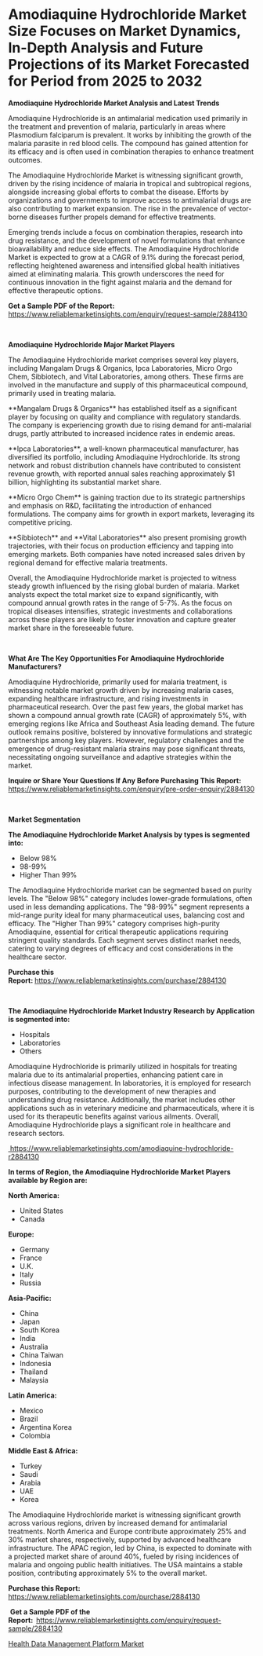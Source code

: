 <p><h1>Amodiaquine Hydrochloride Market Size Focuses on Market Dynamics, In-Depth Analysis and Future Projections of its Market Forecasted for Period from 2025 to 2032</h1></p><p><strong>Amodiaquine Hydrochloride Market Analysis and Latest Trends</strong></p>
<p><p>Amodiaquine Hydrochloride is an antimalarial medication used primarily in the treatment and prevention of malaria, particularly in areas where Plasmodium falciparum is prevalent. It works by inhibiting the growth of the malaria parasite in red blood cells. The compound has gained attention for its efficacy and is often used in combination therapies to enhance treatment outcomes.</p><p>The Amodiaquine Hydrochloride Market is witnessing significant growth, driven by the rising incidence of malaria in tropical and subtropical regions, alongside increasing global efforts to combat the disease. Efforts by organizations and governments to improve access to antimalarial drugs are also contributing to market expansion. The rise in the prevalence of vector-borne diseases further propels demand for effective treatments.</p><p>Emerging trends include a focus on combination therapies, research into drug resistance, and the development of novel formulations that enhance bioavailability and reduce side effects. The Amodiaquine Hydrochloride Market is expected to grow at a CAGR of 9.1% during the forecast period, reflecting heightened awareness and intensified global health initiatives aimed at eliminating malaria. This growth underscores the need for continuous innovation in the fight against malaria and the demand for effective therapeutic options.</p></p>
<p><strong>Get a Sample PDF of the Report:&nbsp;</strong> <a href="https://www.reliablemarketinsights.com/enquiry/request-sample/2884130?utm_campaign=3114&utm_medium=2&utm_source=Github&utm_content=ia&utm_term=13032025&utm_id=amodiaquine-hydrochloride">https://www.reliablemarketinsights.com/enquiry/request-sample/2884130</a></p>
<p>&nbsp;</p>
<p><strong>Amodiaquine Hydrochloride Major Market Players</strong></p>
<p><p>The Amodiaquine Hydrochloride market comprises several key players, including Mangalam Drugs & Organics, Ipca Laboratories, Micro Orgo Chem, Sibbiotech, and Vital Laboratories, among others. These firms are involved in the manufacture and supply of this pharmaceutical compound, primarily used in treating malaria.</p><p>**Mangalam Drugs & Organics** has established itself as a significant player by focusing on quality and compliance with regulatory standards. The company is experiencing growth due to rising demand for anti-malarial drugs, partly attributed to increased incidence rates in endemic areas. </p><p>**Ipca Laboratories**, a well-known pharmaceutical manufacturer, has diversified its portfolio, including Amodiaquine Hydrochloride. Its strong network and robust distribution channels have contributed to consistent revenue growth, with reported annual sales reaching approximately $1 billion, highlighting its substantial market share.</p><p>**Micro Orgo Chem** is gaining traction due to its strategic partnerships and emphasis on R&D, facilitating the introduction of enhanced formulations. The company aims for growth in export markets, leveraging its competitive pricing. </p><p>**Sibbiotech** and **Vital Laboratories** also present promising growth trajectories, with their focus on production efficiency and tapping into emerging markets. Both companies have noted increased sales driven by regional demand for effective malaria treatments.</p><p>Overall, the Amodiaquine Hydrochloride market is projected to witness steady growth influenced by the rising global burden of malaria. Market analysts expect the total market size to expand significantly, with compound annual growth rates in the range of 5-7%. As the focus on tropical diseases intensifies, strategic investments and collaborations across these players are likely to foster innovation and capture greater market share in the foreseeable future.</p></p>
<p>&nbsp;</p>
<p><strong>What Are The Key Opportunities For Amodiaquine Hydrochloride Manufacturers?</strong></p>
<p><p>Amodiaquine Hydrochloride, primarily used for malaria treatment, is witnessing notable market growth driven by increasing malaria cases, expanding healthcare infrastructure, and rising investments in pharmaceutical research. Over the past few years, the global market has shown a compound annual growth rate (CAGR) of approximately 5%, with emerging regions like Africa and Southeast Asia leading demand. The future outlook remains positive, bolstered by innovative formulations and strategic partnerships among key players. However, regulatory challenges and the emergence of drug-resistant malaria strains may pose significant threats, necessitating ongoing surveillance and adaptive strategies within the market.</p></p>
<p><strong>Inquire or Share Your Questions If Any Before Purchasing This Report:</strong> <a href="https://www.reliablemarketinsights.com/enquiry/pre-order-enquiry/2884130?utm_campaign=3114&utm_medium=2&utm_source=Github&utm_content=ia&utm_term=13032025&utm_id=amodiaquine-hydrochloride">https://www.reliablemarketinsights.com/enquiry/pre-order-enquiry/2884130</a></p>
<p>&nbsp;</p>
<p><strong>Market Segmentation</strong></p>
<p><strong>The Amodiaquine Hydrochloride Market Analysis by types is segmented into:</strong></p>
<p><ul><li>Below 98%</li><li>98-99%</li><li>Higher Than 99%</li></ul></p>
<p><p>The Amodiaquine Hydrochloride market can be segmented based on purity levels. The "Below 98%" category includes lower-grade formulations, often used in less demanding applications. The "98-99%" segment represents a mid-range purity ideal for many pharmaceutical uses, balancing cost and efficacy. The "Higher Than 99%" category comprises high-purity Amodiaquine, essential for critical therapeutic applications requiring stringent quality standards. Each segment serves distinct market needs, catering to varying degrees of efficacy and cost considerations in the healthcare sector.</p></p>
<p><strong>Purchase this Report:&nbsp;</strong><a href="https://www.reliablemarketinsights.com/purchase/2884130?utm_campaign=3114&utm_medium=2&utm_source=Github&utm_content=ia&utm_term=13032025&utm_id=amodiaquine-hydrochloride">https://www.reliablemarketinsights.com/purchase/2884130</a></p>
<p>&nbsp;</p>
<p><strong>The Amodiaquine Hydrochloride Market Industry Research by Application is segmented into:</strong></p>
<p><ul><li>Hospitals</li><li>Laboratories</li><li>Others</li></ul></p>
<p><p>Amodiaquine Hydrochloride is primarily utilized in hospitals for treating malaria due to its antimalarial properties, enhancing patient care in infectious disease management. In laboratories, it is employed for research purposes, contributing to the development of new therapies and understanding drug resistance. Additionally, the market includes other applications such as in veterinary medicine and pharmaceuticals, where it is used for its therapeutic benefits against various ailments. Overall, Amodiaquine Hydrochloride plays a significant role in healthcare and research sectors.</p></p>
<p><a href="https://www.reliablemarketinsights.com/amodiaquine-hydrochloride-r2884130?utm_campaign=3114&utm_medium=2&utm_source=Github&utm_content=ia&utm_term=13032025&utm_id=amodiaquine-hydrochloride">&nbsp;https://www.reliablemarketinsights.com/amodiaquine-hydrochloride-r2884130</a></p>
<p><strong>In terms of Region, the Amodiaquine Hydrochloride Market Players available by Region are:</strong></p>
<p>
    <p> <strong> North America: </strong>
        <ul>
            <li>United States</li>
            <li>Canada</li>
        </ul>
        </p> 
    <p> <strong> Europe: </strong>
        <ul>
            <li>Germany</li>
            <li>France</li>
            <li>U.K.</li>
            <li>Italy</li>
            <li>Russia</li>
        </ul>
        </p> 
    <p> <strong> Asia-Pacific: </strong>
        <ul>
            <li>China</li>
            <li>Japan</li>
            <li>South Korea</li>
            <li>India</li>
            <li>Australia</li>
            <li>China Taiwan</li>
            <li>Indonesia</li>
            <li>Thailand</li>
            <li>Malaysia</li>
        </ul>
        </p> 
    <p> <strong> Latin America: </strong>
        <ul>
            <li>Mexico</li>
            <li>Brazil</li>
            <li>Argentina Korea</li>
            <li>Colombia</li>
        </ul>
        </p> 
    <p> <strong> Middle East & Africa: </strong>
        <ul>
            <li>Turkey</li>
            <li>Saudi</li>
            <li>Arabia</li>
            <li>UAE</li>
            <li>Korea</li>
        </ul>
    </p>
    </p>
<p><p>The Amodiaquine Hydrochloride market is witnessing significant growth across various regions, driven by increased demand for antimalarial treatments. North America and Europe contribute approximately 25% and 30% market shares, respectively, supported by advanced healthcare infrastructure. The APAC region, led by China, is expected to dominate with a projected market share of around 40%, fueled by rising incidences of malaria and ongoing public health initiatives. The USA maintains a stable position, contributing approximately 5% to the overall market.</p></p>
<p><strong>Purchase this Report: </strong><a href="https://www.reliablemarketinsights.com/purchase/2884130?utm_campaign=3114&utm_medium=2&utm_source=Github&utm_content=ia&utm_term=13032025&utm_id=amodiaquine-hydrochloride">https://www.reliablemarketinsights.com/purchase/2884130</a></p>
<p>&nbsp;<strong>Get a Sample PDF of the Report:&nbsp;&nbsp;</strong><a href="https://www.reliablemarketinsights.com/enquiry/request-sample/2884130?utm_campaign=3114&utm_medium=2&utm_source=Github&utm_content=ia&utm_term=13032025&utm_id=amodiaquine-hydrochloride">https://www.reliablemarketinsights.com/enquiry/request-sample/2884130</a></p>
<p><strong></strong></p>
<p><p><a href="https://github.com/miottaredlin79/Market-Research-Report-List-1/blob/main/health-data-management-platform-market.md?utm_campaign=3114&utm_medium=2&utm_source=Github&utm_content=ia&utm_term=13032025&utm_id=amodiaquine-hydrochloride">Health Data Management Platform Market</a></p></p>